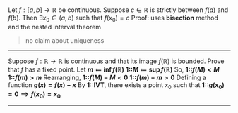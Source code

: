 Let $f: [a,b] \rightarrow \mathbb{R}$ be continuous. Suppose $c \in \mathbb{R}$ is strictly between $f(a)$ and $f(b)$. Then $\exists x_0 \in (a, b)$ such that $f(x_0) = c$
Proof: uses **bisection** method and the nested interval theorem
> no claim about uniqueness

***

Suppose $f: \mathbb{R} \rightarrow \mathbb{R}$ is continuous and that its image $f(\mathbb{R})$ is bounded. Prove that $f$ has a fixed point.
Let
**$m \coloneqq \inf{f(\mathbb{R})}$**
**1::$M \coloneqq \sup{f(\mathbb{R})}$**
So,
**1::$f(M) < M$**
**1::$f(m) > m$**
Rearranging,
**1::$f(M) - M < 0$**
**1::$f(m) - m > 0$**
Defining a function **$g(x) = f(x) - x$**
By **1::IVT**, there exists a point $x_0$ such that **1::$g(x_0) = 0 \implies f(x_0) = x_0$**

***
